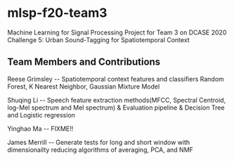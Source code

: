 # mlsp-f20-team3
Machine Learning for Signal Processing Project for Team 3 on DCASE 2020 Challenge 5: Urban Sound-Tagging for Spatiotemporal Context

## Team Members and Contributions

Reese Grimsley -- Spatiotemporal context features and classifiers Random Forest, K Nearest Neighbor, Gaussian Mixture Model

Shuqing Li -- Speech feature extraction methods(MFCC, Spectral Centroid, log-Mel spectrum and Mel spectrum) & Evaluation pipeline & Decision Tree and Logistic regression

Yinghao Ma -- FIXME!!

James Merrill -- Generate tests for long and short window with dimensionailty reducing algorithms of averaging, PCA, and NMF
